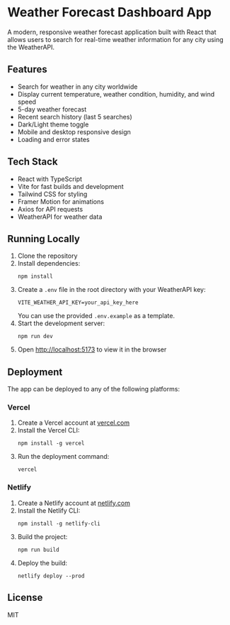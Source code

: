 # Weather Forecast Dashboard App

A modern, responsive weather forecast application built with React that allows users to search for real-time weather information for any city using the WeatherAPI.

## Features

- Search for weather in any city worldwide
- Display current temperature, weather condition, humidity, and wind speed
- 5-day weather forecast
- Recent search history (last 5 searches)
- Dark/Light theme toggle
- Mobile and desktop responsive design
- Loading and error states

## Tech Stack

- React with TypeScript
- Vite for fast builds and development
- Tailwind CSS for styling
- Framer Motion for animations
- Axios for API requests
- WeatherAPI for weather data

## Running Locally

1. Clone the repository
2. Install dependencies:
   ```
   npm install
   ```
3. Create a `.env` file in the root directory with your WeatherAPI key:
   ```
   VITE_WEATHER_API_KEY=your_api_key_here
   ```
   You can use the provided `.env.example` as a template.
4. Start the development server:
   ```
   npm run dev
   ```
5. Open [http://localhost:5173](http://localhost:5173) to view it in the browser

## Deployment

The app can be deployed to any of the following platforms:

### Vercel

1. Create a Vercel account at [vercel.com](https://vercel.com)
2. Install the Vercel CLI:
   ```
   npm install -g vercel
   ```
3. Run the deployment command:
   ```
   vercel
   ```

### Netlify

1. Create a Netlify account at [netlify.com](https://netlify.com)
2. Install the Netlify CLI:
   ```
   npm install -g netlify-cli
   ```
3. Build the project:
   ```
   npm run build
   ```
4. Deploy the build:
   ```
   netlify deploy --prod
   ```

## License

MIT
